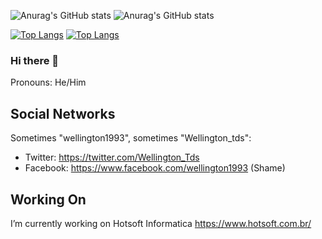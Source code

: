 ![Anurag's GitHub stats](https://github-readme-stats.vercel.app/api?username=wellington1993&count_private=true&show_icons=true&include_all_commits=true)
![Anurag's GitHub stats](https://github-readme-stats.vercel.app/api?username=hotsoft-desenv2&count_private=true&show_icons=true&include_all_commits=true)

[![Top Langs](https://github-readme-stats.vercel.app/api/top-langs/?username=wellington1993)](https://github.com/anuraghazra/github-readme-stats)
[![Top Langs](https://github-readme-stats.vercel.app/api/top-langs/?username=hotsoft-desenv2)](https://github.com/anuraghazra/github-readme-stats)

### Hi there 👋

Pronouns: He/Him

## Social Networks

Sometimes "wellington1993", sometimes "Wellington_tds":
- Twitter: https://twitter.com/Wellington_Tds
- Facebook: https://www.facebook.com/wellington1993 (Shame)

## Working On

I’m currently working on Hotsoft Informatica
https://www.hotsoft.com.br/



<!--
**wellington1993/wellington1993** is a ✨ _special_ ✨ repository because its `README.md` (this file) appears on your GitHub profile.

Here are some ideas to get you started:

- 🔭 I’m currently working on ...
- 🌱 I’m currently learning ...
- 👯 I’m looking to collaborate on ...
- 🤔 I’m looking for help with ...
- 💬 Ask me about ...
- 📫 How to reach me: ...
- 😄 Pronouns: ...
- ⚡ Fun fact: ...
-->
